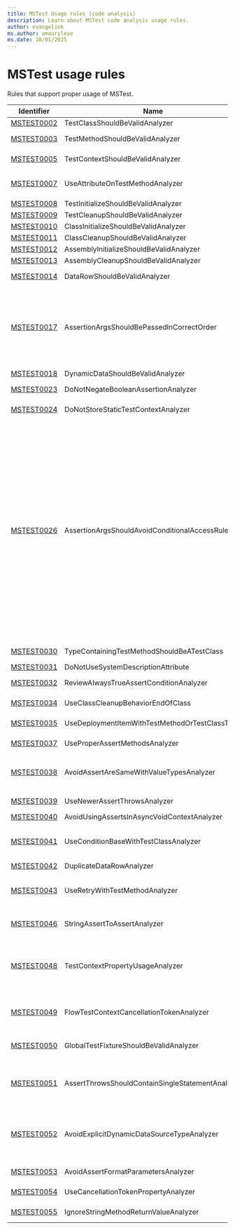 ```yaml
---
title: MSTest Usage rules (code analysis)
description: Learn about MSTest code analysis usage rules.
author: evangelink
ms.author: amauryleve
ms.date: 10/01/2025
---
```


# MSTest usage rules

Rules that support proper usage of MSTest.

Identifier | Name | Description
-----------|------|------------
[MSTEST0002](mstest0002.md) | TestClassShouldBeValidAnalyzer | A test class is not following one or multiple points of the required test class layout.
[MSTEST0003](mstest0003.md) | TestMethodShouldBeValidAnalyzer | A test method is not following single or multiple points of the required test method layout.
[MSTEST0005](mstest0005.md) | TestContextShouldBeValidAnalyzer | A test context property is not following single or multiple points of the required test context layout.
[MSTEST0007](mstest0007.md) | UseAttributeOnTestMethodAnalyzer | A method that's not marked with <xref:Microsoft.VisualStudio.TestTools.UnitTesting.TestMethodAttribute> has one or more test attributes applied to it.
[MSTEST0008](mstest0008.md) | TestInitializeShouldBeValidAnalyzer | A method marked with `[TestInitialize]` should have valid layout.
[MSTEST0009](mstest0009.md) | TestCleanupShouldBeValidAnalyzer | A method marked with `[TestCleanup]` should have valid layout.
[MSTEST0010](mstest0010.md) | ClassInitializeShouldBeValidAnalyzer | A method marked with `[ClassInitialize]` should have valid layout.
[MSTEST0011](mstest0011.md) | ClassCleanupShouldBeValidAnalyzer | A method marked with `[ClassCleanup]` should have valid layout.
[MSTEST0012](mstest0012.md) | AssemblyInitializeShouldBeValidAnalyzer | A method marked with `[AssemblyInitialize]` should have valid layout.
[MSTEST0013](mstest0013.md) | AssemblyCleanupShouldBeValidAnalyzer | A method marked with `[AssemblyCleanup]` should have valid layout.
[MSTEST0014](mstest0014.md) | DataRowShouldBeValidAnalyzer | An instance of `[DataRow]` is not following one or multiple points of the required `DataRow` layout.
[MSTEST0017](mstest0017.md) | AssertionArgsShouldBePassedInCorrectOrder | This rule raises an issue when calls to `Assert.AreEqual`, `Assert.AreNotEqual`, `Assert.AreSame` or `Assert.AreNotSame` are following one or multiple of the patterns below:<br/><br/>- `actual` argument is a constant or literal value<br/>- `actual` argument variable starts with `expected`, `_expected` or `Expected`<br/>- `expected` or `notExpected` argument <br/>variable starts with `actual`<br/>- `actual` is not a local variable
[MSTEST0018](mstest0018.md) | DynamicDataShouldBeValidAnalyzer | A method marked with `[DynamicData]` should have valid layout.
[MSTEST0023](mstest0023.md) | DoNotNegateBooleanAssertionAnalyzer | This rule raises a diagnostic when a call to `Assert.IsTrue` or `Assert.IsFalse` contains a negated argument.
[MSTEST0024](mstest0024.md) | DoNotStoreStaticTestContextAnalyzer | This rule raises a diagnostic when an assignment to a `static` member of a `TestContext` parameter is done.
[MSTEST0026](mstest0026.md) | AssertionArgsShouldAvoidConditionalAccessRuleId | This rule raises a diagnostic when an argument containing a [null conditional operator](../../../csharp/language-reference/operators/member-access-operators.md#null-conditional-operators--and-) `(?.)` or `?[]` is passed to the assertion methods below:<br/><br/>- `Assert.IsTrue`<br/>- `Assert.IsFalse`<br/>- `Assert.AreEqual`<br/>- `Assert.AreNotEqual`<br/>- `Assert.AreSame`<br/>- `Assert.AreNotSame`<br/>- `CollectionAssert.AreEqual`<br/>- `CollectionAssert.AreNotEqual`<br/>- `CollectionAssert.AreEquivalent`<br/>- `CollectionAssert.AreNotEquivalent`<br/>- `CollectionAssert.Contains`<br/>- `CollectionAssert.DoesNotContain`<br/>- `CollectionAssert.AllItemsAreNotNull`<br/>- `CollectionAssert.AllItemsAreUnique`<br/>- `CollectionAssert.AllItemsAreInstancesOfType`<br/>- `CollectionAssert.IsSubsetOf`<br/>- `CollectionAssert.IsNotSubsetOf`<br/>- `StringAssert.Contains`<br/>- `StringAssert.StartsWith`<br/>- `StringAssert.EndsWith`<br/>- `StringAssert.Matches`<br/>- `StringAssert.DoesNotMatch`
[MSTEST0030](mstest0030.md) | TypeContainingTestMethodShouldBeATestClass | Type containing `[TestMethod]` should be marked with `[TestClass]`, otherwise the test method will be silently ignored.
[MSTEST0031](mstest0031.md) | DoNotUseSystemDescriptionAttribute | 'System.ComponentModel.DescriptionAttribute' has no effect in the context of tests.
[MSTEST0032](mstest0032.md) | ReviewAlwaysTrueAssertConditionAnalyzer | This rule raises a diagnostic when a call to an assertion produces an always-true condition.
[MSTEST0034](mstest0034.md) | UseClassCleanupBehaviorEndOfClass | This rule raises a diagnostic when `ClassCleanupBehavior.EndOfClass` isn't set with the `[ClassCleanup]`.
[MSTEST0035](mstest0035.md) | UseDeploymentItemWithTestMethodOrTestClassTitle | This rule raises a diagnostic when `[DeploymentItem]` isn't set on test class or test method.
[MSTEST0037](mstest0037.md) | UseProperAssertMethodsAnalyzer | The use of <xref:Microsoft.VisualStudio.TestTools.UnitTesting.Assert> methods in a specific way when there is a better alternative.
[MSTEST0038](mstest0038.md) | AvoidAssertAreSameWithValueTypesAnalyzer | The use of <xref:Microsoft.VisualStudio.TestTools.UnitTesting.Assert.AreSame%2A?displayProperty=nameWithType> or <xref:Microsoft.VisualStudio.TestTools.UnitTesting.Assert.AreNotSame*?displayProperty=nameWithType> with one or both arguments being a value type.
[MSTEST0039](mstest0039.md) | UseNewerAssertThrowsAnalyzer | The use of `Assert.ThrowsException` or `Assert.ThrowsExceptionAsync`, which are no longer recommended.
[MSTEST0040](mstest0040.md) | AvoidUsingAssertsInAsyncVoidContextAnalyzer | The use of any assertion method in an `async void` method, local function, or lambda.
[MSTEST0041](mstest0041.md) | UseConditionBaseWithTestClassAnalyzer | The use of an attribute that inherits from <xref:Microsoft.VisualStudio.TestTools.UnitTesting.ConditionBaseAttribute> on a class that is not marked with <xref:Microsoft.VisualStudio.TestTools.UnitTesting.TestClassAttribute>.
[MSTEST0042](mstest0042.md) | DuplicateDataRowAnalyzer | A test method has two or more [DataRow](xref:Microsoft.VisualStudio.TestTools.UnitTesting.DataRowAttribute) attributes that are equivalent.
[MSTEST0043](mstest0043.md) | UseRetryWithTestMethodAnalyzer | A method has an attribute that derives from <xref:Microsoft.VisualStudio.TestTools.UnitTesting.RetryBaseAttribute> and does not have an attribute that derives from <xref:Microsoft.VisualStudio.TestTools.UnitTesting.TestMethodAttribute>.
[MSTEST0046](mstest0046.md) | StringAssertToAssertAnalyzer | A test method uses <xref:Microsoft.VisualStudio.TestTools.UnitTesting.StringAssert> methods instead of equivalent <xref:Microsoft.VisualStudio.TestTools.UnitTesting.Assert> methods.
[MSTEST0048](mstest0048.md) | TestContextPropertyUsageAnalyzer | A fixture method (methods with <xref:Microsoft.VisualStudio.TestTools.UnitTesting.AssemblyInitializeAttribute>, <xref:Microsoft.VisualStudio.TestTools.UnitTesting.AssemblyCleanupAttribute>, <xref:Microsoft.VisualStudio.TestTools.UnitTesting.ClassInitializeAttribute>, or <xref:Microsoft.VisualStudio.TestTools.UnitTesting.ClassCleanupAttribute>) accesses restricted <xref:Microsoft.VisualStudio.TestTools.UnitTesting.TestContext> properties.
[MSTEST0049](mstest0049.md) | FlowTestContextCancellationTokenAnalyzer | A method call within a test context doesn't use the <xref:System.Threading.CancellationToken> available from <xref:Microsoft.VisualStudio.TestTools.UnitTesting.TestContext> when the called method has a parameter or overload that accepts a <xref:System.Threading.CancellationToken>.
[MSTEST0050](mstest0050.md) | GlobalTestFixtureShouldBeValidAnalyzer | A global test fixture method (marked with `GlobalTestInitializeAttribute` or `GlobalTestCleanupAttribute`) doesn't follow the required layout or has invalid configuration.
[MSTEST0051](mstest0051.md) | AssertThrowsShouldContainSingleStatementAnalyzer | A call to <xref:Microsoft.VisualStudio.TestTools.UnitTesting.Assert.Throws%2A>, <xref:Microsoft.VisualStudio.TestTools.UnitTesting.Assert.ThrowsAsync%2A>, <xref:Microsoft.VisualStudio.TestTools.UnitTesting.Assert.ThrowsExactly%2A>, or <xref:Microsoft.VisualStudio.TestTools.UnitTesting.Assert.ThrowsExactlyAsync%2A> contains multiple statements in the action delegate.
[MSTEST0052](mstest0052.md) | AvoidExplicitDynamicDataSourceTypeAnalyzer | A <xref:Microsoft.VisualStudio.TestTools.UnitTesting.DynamicDataAttribute> explicitly specifies <xref:Microsoft.VisualStudio.TestTools.UnitTesting.DynamicDataSourceType.Property> or <xref:Microsoft.VisualStudio.TestTools.UnitTesting.DynamicDataSourceType.Method> instead of using the default <xref:Microsoft.VisualStudio.TestTools.UnitTesting.DynamicDataSourceType.AutoDetect>.
[MSTEST0053](mstest0053.md) | AvoidAssertFormatParametersAnalyzer | An assertion method call uses the `message` and `parameters` arguments for string formatting instead of using string interpolation.
[MSTEST0054](mstest0054.md) | UseCancellationTokenPropertyAnalyzer | Accessing `CancellationToken` via `TestContext.CancellationTokenSource.Token` instead of using the `TestContext.CancellationToken` property.
[MSTEST0055](mstest0055.md) | IgnoreStringMethodReturnValueAnalyzer | A call to `string.Contains`, `string.StartsWith`, or `string.EndsWith` is made and its return value is ignored.
